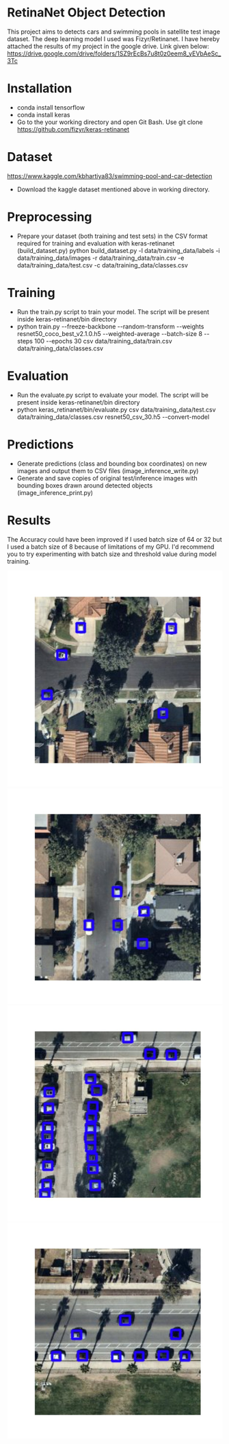 # RetinaNet Object Detection
This project aims to detects cars and swimming pools in satellite test image dataset. The deep learning model I used was Fizyr/Retinanet. I have hereby attached the results of my project in the google drive. Link given below:
https://drive.google.com/drive/folders/1SZ9rEcBs7u8t0z0eem8_yEVbAeSc_3Tc

# Installation
* conda install tensorflow
* conda install keras
* Go to the your working directory and open Git Bash. Use git clone https://github.com/fizyr/keras-retinanet

# Dataset
https://www.kaggle.com/kbhartiya83/swimming-pool-and-car-detection
* Download the kaggle dataset mentioned above in working directory.

# Preprocessing
* Prepare your dataset (both training and test sets) in the CSV format required for training and evaluation with keras-retinanet (build_dataset.py)
python build_dataset.py -l data/training_data/labels -i data/training_data/images -r data/training_data/train.csv -e data/training_data/test.csv -c data/training_data/classes.csv

# Training
* Run the train.py script to train your model. The script will be present inside keras-retinanet/bin directory
* python train.py --freeze-backbone --random-transform --weights resnet50_coco_best_v2.1.0.h5 --weighted-average --batch-size 8 --steps 100 --epochs 30 csv data/training_data/train.csv data/training_data/classes.csv

# Evaluation 
* Run the evaluate.py script to evaluate your model. The script will be present inside keras-retinanet/bin directory
* python keras_retinanet/bin/evaluate.py csv data/training_data/test.csv data/training_data/classes.csv resnet50_csv_30.h5 --convert-model

# Predictions
* Generate predictions (class and bounding box coordinates) on new images and output them to CSV files (image_inference_write.py)
* Generate and save copies of original test/inference images with bounding boxes drawn around detected objects (image_inference_print.py)

# Results
The Accuracy could have been improved if I used batch size of 64 or 32 but I used a batch size of 8 because of limitations of my GPU. I'd recommend you to try experimenting with batch size and threshold value during model training.

![alt text](https://github.com/AdhaarSharma/CarAndSwimmingPoolDetectionUsingSatelliteImageDataset/blob/main/images/bb_000000224.jpg)
![alt text](https://github.com/AdhaarSharma/CarAndSwimmingPoolDetectionUsingSatelliteImageDataset/blob/main/images/bb_000000382.jpg)
![alt text](https://github.com/AdhaarSharma/CarAndSwimmingPoolDetectionUsingSatelliteImageDataset/blob/main/images/bb_000000992.jpg)
![alt text](https://github.com/AdhaarSharma/CarAndSwimmingPoolDetectionUsingSatelliteImageDataset/blob/main/images/bb_000000978.jpg)
